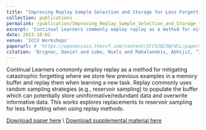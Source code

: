 ```yaml
---
title: "Improving Replay Sample Selection and Storage for Less Forgetting in Continual Learning"
collection: publications
permalink: /publication/Improving_Replay_Sample_Selection_and_Storage_for_Less_Forgetting_in_Continual_Learning
excerpt: 'Continual Learners commonly employ replay as a method for mitigating catastrophic forgetting where we store few previous examples in a memory buffer and replay them when learning a new task. Replay commonly uses random sampling strategies to populate the buffer which can potentially store uninformative/redundant data and overwrite informative data. This works explore replacements to reservoir sampling for less forgetting when using replay methods.'
date: 2023-10-02
venue: 'ICCV Workshops'
paperurl: # 'https://openaccess.thecvf.com/content/ICCV2023W/VCL/papers/Brignac_Improving_Replay_Sample_Selection_and_Storage_for_Less_Forgetting_in_ICCVW_2023_paper.pdf'
citation: 'Brignac, Daniel and Lobo, Niels and Mahalanobis, Abhijit, "Improving Replay Sample Selection and Storage for Less Forgetting in Continual Learning,"2023 Proceedings of the IEEE/CVF International Conference on Computer Vision (ICCV) Workshops.'
---
```


Continual Learners commonly employ replay as a method for mitigating catastrophic forgetting where we store few previous examples in a memory buffer and replay them when learning a new task. Replay commonly uses random sampling strategies (e.g., reservoir sampling) to populate the buffer which can potentially store uninformative/redundant data and overwrite informative data. This works explores replacements to reservoir sampling for less forgetting when using replay methods.

[Download paper here](http://dannybrig.github.io/files/Improving_Replay_Sample_Selection_and_Storage_for_Less_Forgetting.pdf) \\
[Download supplemental material here](http://dannybrig.github.io/files/Improving_Replay_Sample_supplemental.pdf)